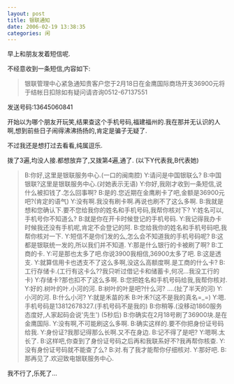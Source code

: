 ```yaml
---
layout: post
title: 银联通知
date: 2006-02-19 13:38:35
categories: 闲
---
```

早上和朋友发着短信呢.

不经意收到一条短信,内容如下:

<blockquote>银联管理中心紧急通知贵客户您于2月18日在金鹰国际商场开支36900元将于结帐日扣除如有疑问请咨询0512-67137551</blockquote>


发送号码:13645060841

开始以为哪个朋友开玩笑,结果查这个手机号码,福建福州的.我在那并无认识的人啊,想到前些日子闹得沸沸扬扬的,肯定是骗子无疑了.

不过我还是想打过去看看,纯属逗乐.

拨了3遍,均没人接.都想放弃了,又拨第4遍,通了.
(以下Y代表我,B代表她)



<blockquote>B:你好,这里是银联服务中心.(一口的闽南腔)
Y:请问是中国银联么?
B:中国银联?这里是银联服务中心.(对她表示无语)
Y:你好,我刚才收到一条短信,说什么被扣钱了.怎么回事啊?
B:是的.您近期在金鹰刷卡了吧,金额是36900元吧?(肯定的语气)
Y:没有啊.我没有刷卡啊.再说也刷不了这么多啊.
B:我就是想和您确认下.要不您给我你的姓名和手机号码,我帮你核对下?
Y:姓名可以,手机号你不知道么?
B:就是你在开卡时候登记的手机号码.
Y:我记得我办卡时候我还没有手机呢,肯定不会登记的阿.
B:您给我你的姓名和手机号码吧,我帮你核对一下.
Y:短信不是你们发的么,怎么会不知道我的手机号码呢?
B:这都是银联统一发的,所以我们并不知道.
Y:那是什么银行的卡被刷了啊?
B:工商的卡.
Y:可是那也太多了吧.你说3900我相信,36900太多了吧.
B:这是透支.
Y:就算信用卡也透支不了这么多啊,没这么高额度啊.是工商的什么卡?
B:工行存储卡.(工行有这卡么??我只听过借记卡和储蓄卡,何况...我没工行的卡)
Y:存储卡?那也扣不了这么多啊.
B:您把姓名和手机号码给我,我帮你核对.
Y:好的.树叶的叶.小河的河.
B:树叶的叶是吧?什么河?
....(扯了半天的河)
Y:小河的河.
B:什么小河?
Y:就是禾苗的禾
B:叶禾?(这不是我的真名=_=)
Y:嗯.手机号码是13812678327.(手机号码不是我的)
B:你稍等.(没移动1860服务态度好,人家起码会说'先生')
(5秒后)
B:你确实在2月18号刷了36900块.是在金鹰国际.
Y:没有啊,不可能刷这么多啊.
B:确实这样的.要不你把身份证号码给我.
Y:身份证?我那记得那么长啊.又不在身边.
B:记不得了是吧?
Y:嗯啊.太长了.
B:这样吧,你查到了身份证号码之后再和我联系好不?我再帮你核查.
Y:没有身份证号码就不能查了么?
B:对.有了我才能帮你仔细核对.
Y:那好吧.
B:那再见了.欢迎致电银联服务中心.</blockquote>




我不行了,乐死了...